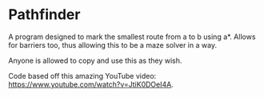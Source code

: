 # Pathfinder
A program designed to mark the smallest route from a to b using a*. Allows for barriers too, thus allowing this to be a maze solver in a way.

Anyone is allowed to copy and use this as they wish.

Code based off this amazing YouTube video: https://www.youtube.com/watch?v=JtiK0DOeI4A. 

